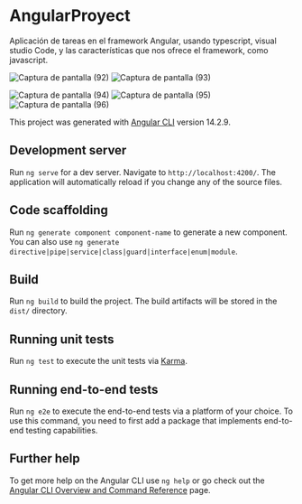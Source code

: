# AngularProyect

Aplicación de tareas en el framework Angular, usando typescript, visual studio Code, y las características que nos ofrece el framework, como javascript. 

![Captura de pantalla (92)](https://user-images.githubusercontent.com/97048366/201439182-a38c9287-00bd-4edb-bb1a-4d21fd593650.png)
![Captura de pantalla (93)](https://user-images.githubusercontent.com/97048366/201439185-9f1e1846-515c-4da3-b2c2-fc908c5c3237.png)

![Captura de pantalla (94)](https://user-images.githubusercontent.com/97048366/201439213-448b65d5-8196-4284-a55b-60241fac996d.png)
![Captura de pantalla (95)](https://user-images.githubusercontent.com/97048366/201439220-59eb2607-ed0b-4aec-8e94-f426372f8c98.png)
![Captura de pantalla (96)](https://user-images.githubusercontent.com/97048366/201439227-b70dadf5-6589-4211-a411-936e5b12f12b.png)

This project was generated with [Angular CLI](https://github.com/angular/angular-cli) version 14.2.9.

## Development server

Run `ng serve` for a dev server. Navigate to `http://localhost:4200/`. The application will automatically reload if you change any of the source files.

## Code scaffolding

Run `ng generate component component-name` to generate a new component. You can also use `ng generate directive|pipe|service|class|guard|interface|enum|module`.

## Build

Run `ng build` to build the project. The build artifacts will be stored in the `dist/` directory.

## Running unit tests

Run `ng test` to execute the unit tests via [Karma](https://karma-runner.github.io).

## Running end-to-end tests

Run `ng e2e` to execute the end-to-end tests via a platform of your choice. To use this command, you need to first add a package that implements end-to-end testing capabilities.

## Further help

To get more help on the Angular CLI use `ng help` or go check out the [Angular CLI Overview and Command Reference](https://angular.io/cli) page.
